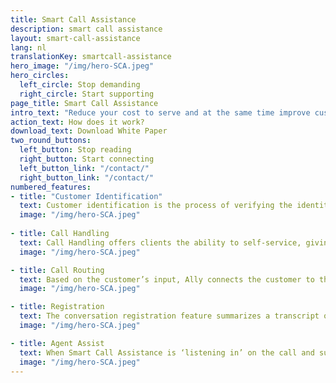 ```yaml
---
title: Smart Call Assistance
description: smart call assistance
layout: smart-call-assistance
lang: nl
translationKey: smartcall-assistance
hero_image: "/img/hero-SCA.jpeg"
hero_circles:
  left_circle: Stop demanding
  right_circle: Start supporting
page_title: Smart Call Assistance
intro_text: "Reduce your cost to serve and at the same time improve customer experience. AI-powered voice assistants that support the agents in your call centre. By performing intakes, routing incoming calls and actually handling calls. And an easy-to-use whispering function to help our agents in their daily work."
action_text: How does it work?
download_text: Download White Paper
two_round_buttons:
  left_button: Stop reading
  right_button: Start connecting
  left_button_link: "/contact/"
  right_button_link: "/contact/"
numbered_features:
- title: "Customer Identification"
  text: Customer identification is the process of verifying the identity of persons and checking the authorisation via the phone channel in order to prepare the human agent for further interaction with the customer or authorize the customer for self-service. Ally can verify a caller's identity through your CRM system using their phone number and personal details such as date of birth, postal code, etc. Once the identity and intent of the caller are clear, the assistant can proceed to either fulfil or route the call.
  image: "/img/hero-SCA.jpeg"
  
- title: Call Handling
  text: Call Handling offers clients the ability to self-service, giving them the opportunity to solve problems on-demand; also outside office hours. By starting the conversation with the open question ‘How can I help you?’, clients can converse with Ally in a natural way. Call Handling thus reduces call volume and allows agents in contact centres to stop spending time on simple, repetitive questions, and focus on more complex issues.
  image: "/img/hero-SCA.jpeg"

- title: Call Routing
  text: Based on the customer’s input, Ally connects the customer to the best agent for their unique issue. This can be based on variables such as waiting times, a preference to talk to the same person they previously spoke to, or specific subject matter knowledge of the agent. No matter who the call is routed to, Ally is the ideal colleague and will always hand over the call with all information ready to go.
  image: "/img/hero-SCA.jpeg"

- title: Registration
  text: The conversation registration feature summarizes a transcript of an ongoing discussion using an AI natural language model and registers all information in your CRM system. Hereby, Ally determines the issue description and all resolutions tried that have been performed previously. Real-time summarisation solves the issue where a customer needs to repeat their query and other information when transferred from a voice assistant to an agent.
  image: "/img/hero-SCA.jpeg"

- title: Agent Assist
  text: When Smart Call Assistance is ‘listening in’ on the call and summarising in real-time, it can also suggest possible answers to the agent; even linking back to relevant parts of an instruction manual. Customers and human agents both benefit from whisper agents. For new employees, this reduces the need to learn lengthy company handbooks by heart – or frantically searching for the correct information while on the call. The consumer receives prompt, precise responses to their queries.
  image: "/img/hero-SCA.jpeg"
---
```

